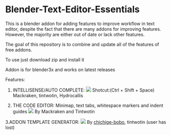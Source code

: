 # Blender-Text-Editor-Essentials
This is a blender addon for adding features to improve workflow in text editor, despite the fact that there are many addons for improving features. However, the majority are either out of date or lack other features.

The goal of this repository is to combine and update all of the features of free addons.

To use just download zip and install it 

Addon is for blender3x and works on latest releases

Features:

1. INTELLISENSE/AUTO COMPLETE:
![](https://blenderartists.org/uploads/default/original/4X/8/d/5/8d5f9520b1fbc525cbd50f7ce145858749de8fd9.gif)
Shotcut:(Ctrl + Shift + Space)
Mackraken, tintwotin, Hydrocallis



2. THE CODE EDITOR: 
Minimap, text tabs, whitespace markers and indent guides
![](https://blenderartists.org/uploads/default/original/4X/0/0/a/00a4b3bdf5d1e2dc67ce56b8f6af263f0859b86e.gif)
By Mackraken and Tintwotin



3.ADDON TEMPLATE GENERATOR:
![](https://blenderartists.org/uploads/default/original/4X/7/e/5/7e5849b913455345ef1a46f61242e489bf42462d.gif)
By [chichige-bobo](https://github.com/chichige-bobo/), tintwotin (user has lost)
